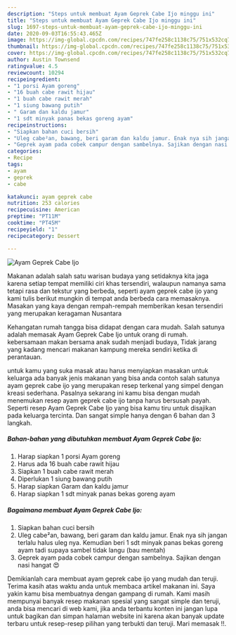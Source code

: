 ```yaml
---
description: "Steps untuk membuat Ayam Geprek Cabe Ijo minggu ini"
title: "Steps untuk membuat Ayam Geprek Cabe Ijo minggu ini"
slug: 1697-steps-untuk-membuat-ayam-geprek-cabe-ijo-minggu-ini
date: 2020-09-03T16:55:43.465Z
image: https://img-global.cpcdn.com/recipes/747fe258c1138c75/751x532cq70/ayam-geprek-cabe-ijo-foto-resep-utama.jpg
thumbnail: https://img-global.cpcdn.com/recipes/747fe258c1138c75/751x532cq70/ayam-geprek-cabe-ijo-foto-resep-utama.jpg
cover: https://img-global.cpcdn.com/recipes/747fe258c1138c75/751x532cq70/ayam-geprek-cabe-ijo-foto-resep-utama.jpg
author: Austin Townsend
ratingvalue: 4.5
reviewcount: 10294
recipeingredient:
- "1 porsi Ayam goreng"
- "16 buah cabe rawit hijau"
- "1 buah cabe rawit merah"
- "1 siung bawang putih"
- " Garam dan kaldu jamur"
- "1 sdt minyak panas bekas goreng ayam"
recipeinstructions:
- "Siapkan bahan cuci bersih"
- "Uleg cabe²an, bawang, beri garam dan kaldu jamur. Enak nya sih jangan terlalu halus uleg nya. Kemudian beri 1 sdt minyak panas bekas goreng ayam tadi supaya sambel tidak langu (bau mentah)"
- "Geprek ayam pada cobek campur dengan sambelnya. Sajikan dengan nasi hangat 😍"
categories:
- Recipe
tags:
- ayam
- geprek
- cabe

katakunci: ayam geprek cabe 
nutrition: 253 calories
recipecuisine: American
preptime: "PT11M"
cooktime: "PT45M"
recipeyield: "1"
recipecategory: Dessert

---
```



![Ayam Geprek Cabe Ijo](https://img-global.cpcdn.com/recipes/747fe258c1138c75/751x532cq70/ayam-geprek-cabe-ijo-foto-resep-utama.jpg)

Makanan adalah salah satu warisan budaya yang setidaknya kita jaga karena setiap tempat memiliki ciri khas tersendiri, walaupun namanya sama tetapi rasa dan tekstur yang berbeda, seperti ayam geprek cabe ijo yang kami tulis berikut mungkin di tempat anda berbeda cara memasaknya. Masakan yang kaya dengan rempah-rempah memberikan kesan tersendiri yang merupakan keragaman Nusantara



Kehangatan rumah tangga bisa didapat dengan cara mudah. Salah satunya adalah memasak Ayam Geprek Cabe Ijo untuk orang di rumah. kebersamaan makan bersama anak sudah menjadi budaya, Tidak jarang yang kadang mencari makanan kampung mereka sendiri ketika di perantauan.

untuk kamu yang suka masak atau harus menyiapkan masakan untuk keluarga ada banyak jenis makanan yang bisa anda contoh salah satunya ayam geprek cabe ijo yang merupakan resep terkenal yang simpel dengan kreasi sederhana. Pasalnya sekarang ini kamu bisa dengan mudah menemukan resep ayam geprek cabe ijo tanpa harus bersusah payah.
Seperti resep Ayam Geprek Cabe Ijo yang bisa kamu tiru untuk disajikan pada keluarga tercinta. Dan sangat simple hanya dengan 6 bahan dan 3 langkah.


<!--inarticleads1-->

##### Bahan-bahan yang dibutuhkan membuat Ayam Geprek Cabe Ijo:

1. Harap siapkan 1 porsi Ayam goreng
1. Harus ada 16 buah cabe rawit hijau
1. Siapkan 1 buah cabe rawit merah
1. Diperlukan 1 siung bawang putih
1. Harap siapkan  Garam dan kaldu jamur
1. Harap siapkan 1 sdt minyak panas bekas goreng ayam




<!--inarticleads2-->

##### Bagaimana membuat  Ayam Geprek Cabe Ijo:

1. Siapkan bahan cuci bersih
1. Uleg cabe²an, bawang, beri garam dan kaldu jamur. Enak nya sih jangan terlalu halus uleg nya. Kemudian beri 1 sdt minyak panas bekas goreng ayam tadi supaya sambel tidak langu (bau mentah)
1. Geprek ayam pada cobek campur dengan sambelnya. Sajikan dengan nasi hangat 😍




Demikianlah cara membuat ayam geprek cabe ijo yang mudah dan teruji. Terima kasih atas waktu anda untuk membaca artikel makanan ini. Saya yakin kamu bisa membuatnya dengan gampang di rumah. Kami masih mempunyai banyak resep makanan spesial yang sangat simple dan teruji, anda bisa mencari di web kami, jika anda terbantu konten ini jangan lupa untuk bagikan dan simpan halaman website ini karena akan banyak update terbaru untuk resep-resep pilihan yang terbukti dan teruji. Mari memasak !!. 
